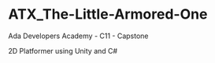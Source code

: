 # ATX_The-Little-Armored-One
Ada Developers Academy - C11 - Capstone

2D Platformer using Unity and C#
